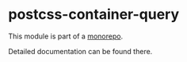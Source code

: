 # postcss-container-query

This module is part of a [monorepo](https://github.com/ZeeCoder/container-query).

Detailed documentation can be found there.
